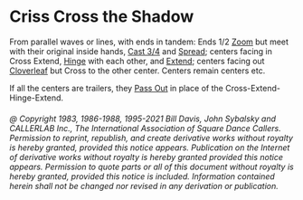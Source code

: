 
# Criss Cross the Shadow

From parallel waves or lines, with ends in tandem: 
Ends 1/2 [Zoom](../b2/zoom.md) but meet
with their original inside hands, [Cast 3/4](../ms/cast_off_three_quarters.md) and
[Spread](../plus/anything_and_spread.md); centers facing in Cross
Extend, [Hinge](../ms/hinge.md) with each other, and 
[Extend](../b2/extend.md); centers facing out
[Cloverleaf](../ms/cloverleaf.md) but
Cross to the other center. Centers remain centers etc. 

If all the centers are trailers, they [Pass Out](../a1/pass_in.md) in place of the
Cross-Extend-Hinge-Extend.

###### @ Copyright 1983, 1986-1988, 1995-2021 Bill Davis, John Sybalsky and CALLERLAB Inc., The International Association of Square Dance Callers. Permission to reprint, republish, and create derivative works without royalty is hereby granted, provided this notice appears. Publication on the Internet of derivative works without royalty is hereby granted provided this notice appears. Permission to quote parts or all of this document without royalty is hereby granted, provided this notice is included. Information contained herein shall not be changed nor revised in any derivation or publication.
